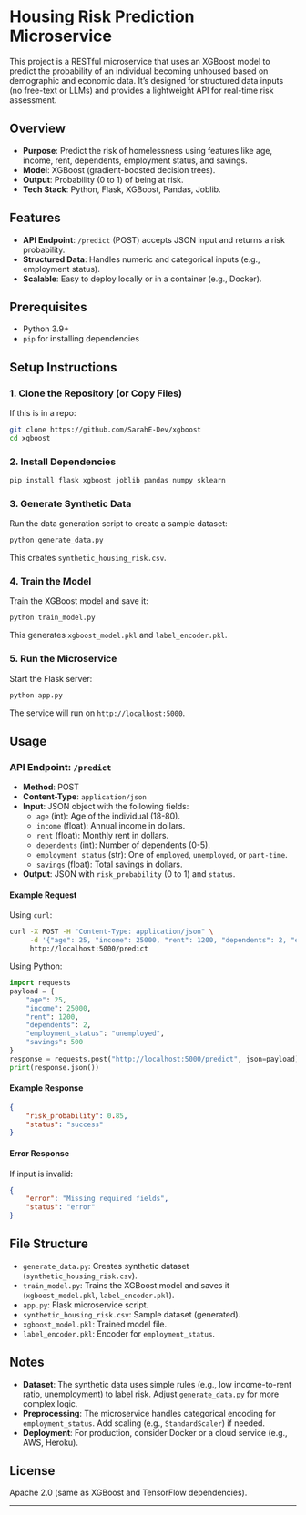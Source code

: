 # Housing Risk Prediction Microservice

This project is a RESTful microservice that uses an XGBoost model to predict the probability of an individual becoming unhoused based on demographic and economic data. It’s designed for structured data inputs (no free-text or LLMs) and provides a lightweight API for real-time risk assessment.

## Overview
- **Purpose**: Predict the risk of homelessness using features like age, income, rent, dependents, employment status, and savings.
- **Model**: XGBoost (gradient-boosted decision trees).
- **Output**: Probability (0 to 1) of being at risk.
- **Tech Stack**: Python, Flask, XGBoost, Pandas, Joblib.

## Features
- **API Endpoint**: `/predict` (POST) accepts JSON input and returns a risk probability.
- **Structured Data**: Handles numeric and categorical inputs (e.g., employment status).
- **Scalable**: Easy to deploy locally or in a container (e.g., Docker).

## Prerequisites
- Python 3.9+
- `pip` for installing dependencies

## Setup Instructions

### 1. Clone the Repository (or Copy Files)
If this is in a repo:
```bash
git clone https://github.com/SarahE-Dev/xgboost
cd xgboost
```

### 2. Install Dependencies
```bash
pip install flask xgboost joblib pandas numpy sklearn
```

### 3. Generate Synthetic Data
Run the data generation script to create a sample dataset:
```bash
python generate_data.py
```
This creates `synthetic_housing_risk.csv`.

### 4. Train the Model
Train the XGBoost model and save it:
```bash
python train_model.py
```
This generates `xgboost_model.pkl` and `label_encoder.pkl`.

### 5. Run the Microservice
Start the Flask server:
```bash
python app.py
```
The service will run on `http://localhost:5000`.

## Usage

### API Endpoint: `/predict`
- **Method**: POST
- **Content-Type**: `application/json`
- **Input**: JSON object with the following fields:
  - `age` (int): Age of the individual (18-80).
  - `income` (float): Annual income in dollars.
  - `rent` (float): Monthly rent in dollars.
  - `dependents` (int): Number of dependents (0-5).
  - `employment_status` (str): One of `employed`, `unemployed`, or `part-time`.
  - `savings` (float): Total savings in dollars.
- **Output**: JSON with `risk_probability` (0 to 1) and `status`.

#### Example Request
Using `curl`:
```bash
curl -X POST -H "Content-Type: application/json" \
     -d '{"age": 25, "income": 25000, "rent": 1200, "dependents": 2, "employment_status": "unemployed", "savings": 500}' \
     http://localhost:5000/predict
```

Using Python:
```python
import requests
payload = {
    "age": 25,
    "income": 25000,
    "rent": 1200,
    "dependents": 2,
    "employment_status": "unemployed",
    "savings": 500
}
response = requests.post("http://localhost:5000/predict", json=payload)
print(response.json())
```

#### Example Response
```json
{
    "risk_probability": 0.85,
    "status": "success"
}
```

#### Error Response
If input is invalid:
```json
{
    "error": "Missing required fields",
    "status": "error"
}
```

## File Structure
- `generate_data.py`: Creates synthetic dataset (`synthetic_housing_risk.csv`).
- `train_model.py`: Trains the XGBoost model and saves it (`xgboost_model.pkl`, `label_encoder.pkl`).
- `app.py`: Flask microservice script.
- `synthetic_housing_risk.csv`: Sample dataset (generated).
- `xgboost_model.pkl`: Trained model file.
- `label_encoder.pkl`: Encoder for `employment_status`.

## Notes
- **Dataset**: The synthetic data uses simple rules (e.g., low income-to-rent ratio, unemployment) to label risk. Adjust `generate_data.py` for more complex logic.
- **Preprocessing**: The microservice handles categorical encoding for `employment_status`. Add scaling (e.g., `StandardScaler`) if needed.
- **Deployment**: For production, consider Docker or a cloud service (e.g., AWS, Heroku).

## License
Apache 2.0 (same as XGBoost and TensorFlow dependencies).

---
